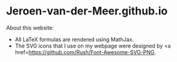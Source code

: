 # Jeroen-van-der-Meer.github.io

About this website:
 - All LaTeX formulas are rendered using MathJax. 
 - The SVG icons that I use on my webpage were designed by <a href=https://github.com/Rush/Font-Awesome-SVG-PNG</a>.
